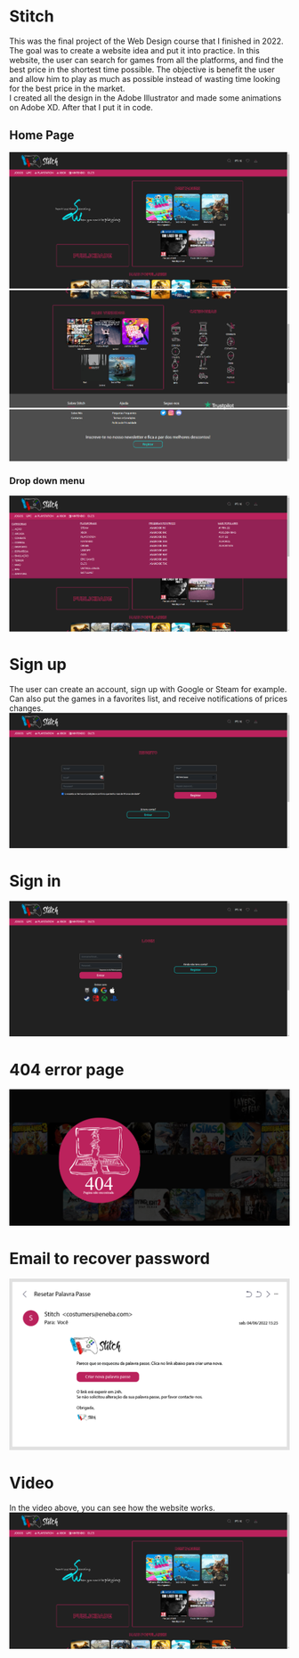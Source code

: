 # Stitch

This was the final project of the Web Design course that I finished in 2022.
The goal was to create a website idea and put it into practice. In this website, the user can search for games from all the platforms, and find the best price in the shortest time possible. The objective is benefit the user and allow him to play as much as possible instead of wasting time looking for the best price in the market. <br>
I created all the design in the Adobe Illustrator and made some animations on Adobe XD. After that I put it in code. <br>

## Home Page
![](screenshots/1.png)
![](screenshots/2.png)
![](screenshots/3.png)

### Drop down menu
![](screenshots/4.png)

# Sign up
The user can create an account, sign up with Google or Steam for example. Can also put the games in a favorites list, and receive notifications of prices changes.
![](screenshots/5.png)

# Sign in
![](screenshots/6.png)

# 404 error page
![](screenshots/7.png)

# Email to recover password
![](screenshots/Resetar-pp-pc.png)

# Video
In the video above, you can see how the website works.
[![Watch the video](screenshots/1.png)](screenshots/stitch.mp4)
